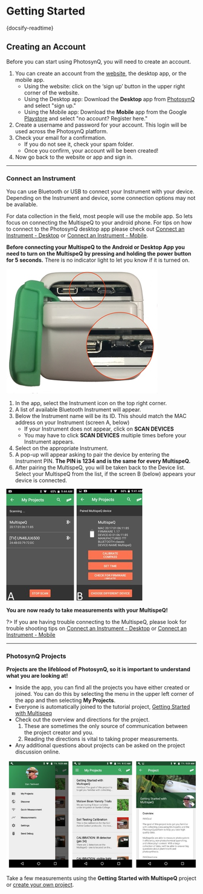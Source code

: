 # Getting Started

{docsify-readtime}

## Creating an Account

Before you can start using PhotosynQ, you will need to create an account.

1. You can create an account from the [website](https://photosynq.org/), the desktop app, or the mobile app.
   - Using the website: click on the ‘sign up’ button in the upper right corner of the website.
   - Using the Desktop app: Download the **Desktop** app from [PhotosynQ](https://photosynq.org/software) and select "sign up."
   - Using the Mobile app: Download the **Mobile** app from the Google [Playstore](https://play.google.com/store/apps/details?id=org.photosynq.android.photosynq) and select "no account? Register here."
2. Create a username and password for your account. This login will be used across the PhotosynQ platform.
3. Check your email for a confirmation.
   - If you do not see it, check your spam folder.
   - Once you confirm, your account will be been created!
4. Now go back to the website or app and sign in.

***

### Connect an Instrument

You can use Bluetooth or USB to connect your Instrument with your device. Depending on the Instrument and device, some connection options may not be available.

For data collection in the field, most people will use the mobile app. So lets focus on connecting the MultispeQ to your android phone. For tips on how to connect to the PhotosynQ desktop app please check out [Connect an Instrument - Desktop](desktop-application/connect-an-instrument) or [Connect an Instrument - Mobile](desktop-application/connect-an-instrument).

**Before connecting your MultispeQ to the Android or Desktop App you need to turn on the MultispeQ by pressing and holding the power button for 5 seconds.** There is no indicator light to let you know if it is turned on.

![Connect an Instrument: The arrow indicates the power and reset button.](images/getting-started-turn-multispeq-on.jpg)

1. In the app, select the Instrument icon on the top right corner.
2. A list of available Bluetooth Instrument will appear.
3. Below the Instrument name will be its ID. This should match the MAC address on your Instrument (screen A, below)
   - If your Instrument does not appear, click on **SCAN DEVICES**
   - You may have to click **SCAN DEVICES** multiple times before your Instrument appears.
4. Select on the appropriate Instrument.
5. A pop-up will appear asking to pair the device by entering the Instrument PIN. **The PIN is 1234 and is the same for every MultispeQ.**
6. After pairing the MultispeQ, you will be taken back to the Device list. Select your MultispeQ from the list, if the screen B (below) appears your device is connected.

![Android - Bluetooth: (A) Scanning for MultispeQ devices. (B) Information about the connected device.](images/getting-started-connect-multispeq.jpg)

**You are now ready to take measurements with your MultispeQ!**

?> If you are having trouble connecting to the MultispeQ, please look for trouble shooting tips on [Connect an Instrument - Desktop](desktop-application/connect-an-instrument) or [Connect an Instrument - Mobile](desktop-application/connect-an-instrument)

***

### PhotosynQ Projects

**Projects are the lifeblood of PhotosynQ, so it is important to understand what you are looking at!**

- Inside the app, you can find all the projects you have either created or joined. You can do this by selecting the menu in the upper left corner of the app and then selecting **My Projects**.
- Everyone is automatically joined to the tutorial project, [Getting Started with Multispeq](https://photosynq.org/projects/getting-started-with-multispeq)
- Check out the overview and directions for the project.
  1. These are sometimes the only source of communication between the project creator and you.
  2. Reading the directions is vital to taking proper measurements.
- Any additional questions about projects can be asked on the project discussion online.

![My Projects: List of joined or created projects available for data contribution.](images/getting-started-my-projects.jpg)

Take a few measurements using the **Getting Started with MultispeQ** project or [create your own project](https://photosynq.org/projects/categories).